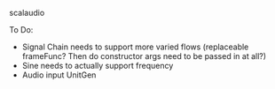 scalaudio

To Do:
- Signal Chain needs to support more varied flows (replaceable frameFunc? Then do constructor args need to be passed in at all?)
- Sine needs to actually support frequency
- Audio input UnitGen